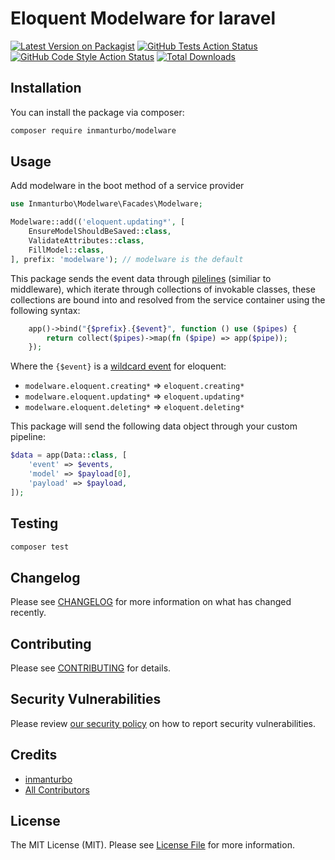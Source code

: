 # Eloquent Modelware for laravel

[![Latest Version on Packagist](https://img.shields.io/packagist/v/inmanturbo/modelware.svg?style=flat-square)](https://packagist.org/packages/inmanturbo/modelware)
[![GitHub Tests Action Status](https://img.shields.io/github/actions/workflow/status/inmanturbo/modelware/run-tests.yml?branch=main&label=tests&style=flat-square)](https://github.com/inmanturbo/modelware/actions?query=workflow%3Arun-tests+branch%3Amain)
[![GitHub Code Style Action Status](https://img.shields.io/github/actions/workflow/status/inmanturbo/modelware/fix-php-code-style-issues.yml?branch=main&label=code%20style&style=flat-square)](https://github.com/inmanturbo/modelware/actions?query=workflow%3A"Fix+PHP+code+style+issues"+branch%3Amain)
[![Total Downloads](https://img.shields.io/packagist/dt/inmanturbo/modelware.svg?style=flat-square)](https://packagist.org/packages/inmanturbo/modelware)

## Installation

You can install the package via composer:

```bash
composer require inmanturbo/modelware
```

## Usage

Add modelware in the boot method of a service provider

```php
use Inmanturbo\Modelware\Facades\Modelware;

Modelware::add(('eloquent.updating*', [
    EnsureModelShouldBeSaved::class,
    ValidateAttributes::class,
    FillModel::class,
], prefix: 'modelware'); // modelware is the default
```

This package sends the event data through [pilelines](https://laravel.com/docs/11.x/helpers#pipeline) (similiar to middleware), which iterate through collections of invokable classes, these collections are bound into and resolved from the service container using the following syntax:

```php
    app()->bind("{$prefix}.{$event}", function () use ($pipes) {
        return collect($pipes)->map(fn ($pipe) => app($pipe));
    });
```

Where the `{$event}` is a [wildcard event](https://laravel.com/docs/11.x/events#wildcard-event-listeners) for eloquent:

- `modelware.eloquent.creating*` => `eloquent.creating*`
- `modelware.eloquent.updating*` => `eloquent.updating*`
- `modelware.eloquent.deleting*` => `eloquent.deleting*`

This package will send the following data object through your custom pipeline:

```php
$data = app(Data::class, [
    'event' => $events,
    'model' => $payload[0],
    'payload' => $payload,
]);
```

## Testing

```bash
composer test
```

## Changelog

Please see [CHANGELOG](CHANGELOG.md) for more information on what has changed recently.

## Contributing

Please see [CONTRIBUTING](CONTRIBUTING.md) for details.

## Security Vulnerabilities

Please review [our security policy](../../security/policy) on how to report security vulnerabilities.

## Credits

- [inmanturbo](https://github.com/inmanturbo)
- [All Contributors](../../contributors)

## License

The MIT License (MIT). Please see [License File](LICENSE.md) for more information.
